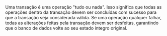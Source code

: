 Uma transação é uma operação "tudo ou nada". Isso significa que todas as operações dentro da transação devem ser concluídas com sucesso para que a transação seja considerada válida. Se uma operação qualquer falhar, todas as alterações feitas pela transação devem ser desfeitas, garantindo que o banco de dados volte ao seu estado íntegro original. 
